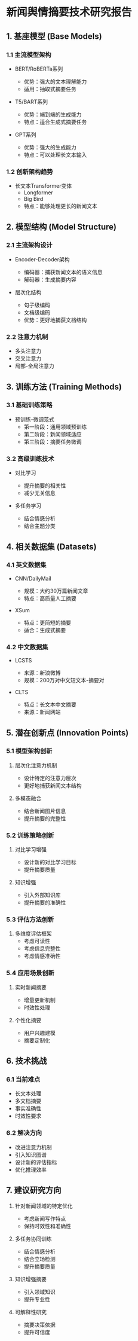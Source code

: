 # 新闻舆情摘要技术研究报告

## 1. 基座模型 (Base Models)

### 1.1 主流模型架构
- BERT/RoBERTa系列
  - 优势：强大的文本理解能力
  - 适用：抽取式摘要任务
  
- T5/BART系列
  - 优势：端到端的生成能力
  - 特点：适合生成式摘要任务
  
- GPT系列
  - 优势：强大的生成能力
  - 特点：可以处理长文本输入

### 1.2 创新架构趋势
- 长文本Transformer变体
  - Longformer
  - Big Bird
  - 特点：能够处理更长的新闻文本

## 2. 模型结构 (Model Structure)

### 2.1 主流架构设计
- Encoder-Decoder架构
  - 编码器：捕获新闻文本的语义信息
  - 解码器：生成摘要内容
  
- 层次化结构
  - 句子级编码
  - 文档级编码
  - 优势：更好地捕获文档结构

### 2.2 注意力机制
- 多头注意力
- 交叉注意力
- 局部-全局注意力

## 3. 训练方法 (Training Methods)

### 3.1 基础训练策略
- 预训练-微调范式
  - 第一阶段：通用领域预训练
  - 第二阶段：新闻领域适应
  - 第三阶段：摘要任务微调

### 3.2 高级训练技术
- 对比学习
  - 提升摘要的相关性
  - 减少无关信息
  
- 多任务学习
  - 结合情感分析
  - 结合主题分类

## 4. 相关数据集 (Datasets)

### 4.1 英文数据集
- CNN/DailyMail
  - 规模：大约30万篇新闻文章
  - 特点：高质量人工摘要
  
- XSum
  - 特点：更简短的摘要
  - 适合：生成式摘要

### 4.2 中文数据集
- LCSTS
  - 来源：新浪微博
  - 规模：200万对中文短文本-摘要对
  
- CLTS
  - 特点：长文本中文摘要
  - 来源：新闻网站

## 5. 潜在创新点 (Innovation Points)

### 5.1 模型架构创新
1. 层次化注意力机制
   - 设计特定的注意力层次
   - 更好地捕获新闻文本结构

2. 多模态融合
   - 结合新闻图片信息
   - 提升摘要的完整性

### 5.2 训练策略创新
1. 对比学习增强
   - 设计新的对比学习目标
   - 提升摘要质量

2. 知识增强
   - 引入外部知识库
   - 提升摘要的准确性

### 5.3 评估方法创新
1. 多维度评估框架
   - 考虑可读性
   - 考虑信息完整性
   - 考虑情感准确性

### 5.4 应用场景创新
1. 实时新闻摘要
   - 增量更新机制
   - 时效性处理

2. 个性化摘要
   - 用户兴趣建模
   - 摘要定制化

## 6. 技术挑战

### 6.1 当前难点
- 长文本处理
- 多文档摘要
- 事实准确性
- 时效性要求

### 6.2 解决方向
- 改进注意力机制
- 引入知识图谱
- 设计新的评估指标
- 优化推理效率

## 7. 建议研究方向

1. 针对新闻领域的特定优化
   - 考虑新闻写作特点
   - 保持时效性和准确性

2. 多任务协同训练
   - 结合情感分析
   - 结合立场检测
   - 提升摘要质量

3. 知识增强摘要
   - 引入领域知识
   - 提升专业性

4. 可解释性研究
   - 摘要决策依据
   - 提升可信度
